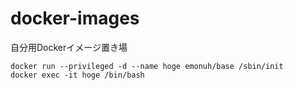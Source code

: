 # docker-images

自分用Dockerイメージ置き場

```
docker run --privileged -d --name hoge emonuh/base /sbin/init
docker exec -it hoge /bin/bash
```
